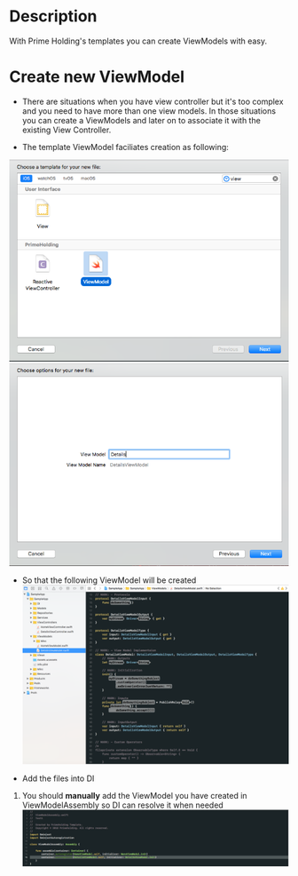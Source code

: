 # Description
With Prime Holding's templates you can create ViewModels with easy.

# Create new ViewModel

* There are situations when you have view controller but it's too complex and you need to have more than one view models. In those situations you can create a ViewModels and later on to associate it with the existing View Controller.

* The template ViewModel faciliates creation as following:


![Alt text](Images/Step16.png?raw=true "Step 16")
![Alt text](Images/Step17.png?raw=true "Step 17")

* So that the following ViewModel will be created
![Alt text](Images/Step12.png?raw=true "Step 12")


* Add the files into DI

 1. You should **manually** add the ViewModel you have created in ViewModelAssembly so DI can resolve it when needed
 ![Alt text](Images/Step14.png?raw=true "Step 14")